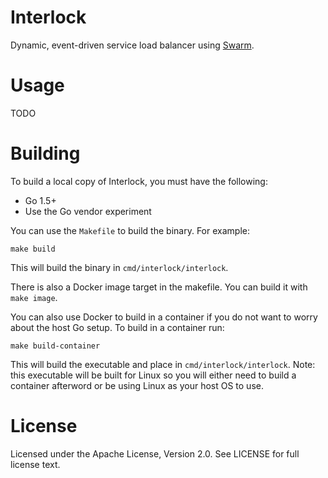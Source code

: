 # Interlock
Dynamic, event-driven service load balancer using [Swarm](https://github.com/docker/swarm).

# Usage
TODO

# Building
To build a local copy of Interlock, you must have the following:

- Go 1.5+
- Use the Go vendor experiment

You can use the `Makefile` to build the binary.  For example:

`make build`

This will build the binary in `cmd/interlock/interlock`.

There is also a Docker image target in the makefile.  You can build it with
`make image`.

You can also use Docker to build in a container if you do not want to worry
about the host Go setup.  To build in a container run:

`make build-container`

This will build the executable and place in `cmd/interlock/interlock`.  Note: this
executable will be built for Linux so you will either need to build a container
afterword or be using Linux as your host OS to use.

# License
Licensed under the Apache License, Version 2.0. See LICENSE for full license text.
